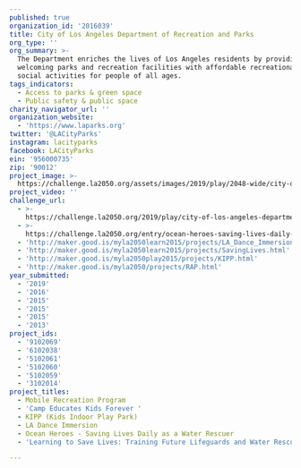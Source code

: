 ```yaml
---
published: true
organization_id: '2016039'
title: City of Los Angeles Department of Recreation and Parks
org_type: ''
org_summary: >-
  The Department enriches the lives of Los Angeles residents by providing safe,
  welcoming parks and recreation facilities with affordable recreational and
  social activities for people of all ages.
tags_indicators:
  - Access to parks & green space
  - Public safety & public space
charity_navigator_url: ''
organization_website:
  - 'https://www.laparks.org'
twitter: '@LACityParks'
instagram: lacityparks
facebook: LACityParks
ein: '956000735'
zip: '90012'
project_image: >-
  https://challenge.la2050.org/assets/images/2019/play/2048-wide/city-of-los-angeles-department-of-recreation-and-parks.jpg
project_video: ''
challenge_url:
  - >-
    https://challenge.la2050.org/2019/play/city-of-los-angeles-department-of-recreation-and-parks/
  - >-
    https://challenge.la2050.org/entry/ocean-heroes-saving-lives-daily-as-a-water-rescuer
  - 'http://maker.good.is/myla2050learn2015/projects/LA_Dance_Immersion.html'
  - 'http://maker.good.is/myla2050learn2015/projects/SavingLives.html'
  - 'http://maker.good.is/myla2050play2015/projects/KIPP.html'
  - 'http://maker.good.is/myla2050/projects/RAP.html'
year_submitted:
  - '2019'
  - '2016'
  - '2015'
  - '2015'
  - '2015'
  - '2013'
project_ids:
  - '9102069'
  - '6102038'
  - '5102061'
  - '5102060'
  - '5102059'
  - '3102014'
project_titles:
  - Mobile Recreation Program
  - 'Camp Educates Kids Forever '
  - KIPP (Kids Indoor Play Park)
  - LA Dance Immersion
  - Ocean Heroes - Saving Lives Daily as a Water Rescuer
  - 'Learning to Save Lives: Training Future Lifeguards and Water Rescuers'

---
```


